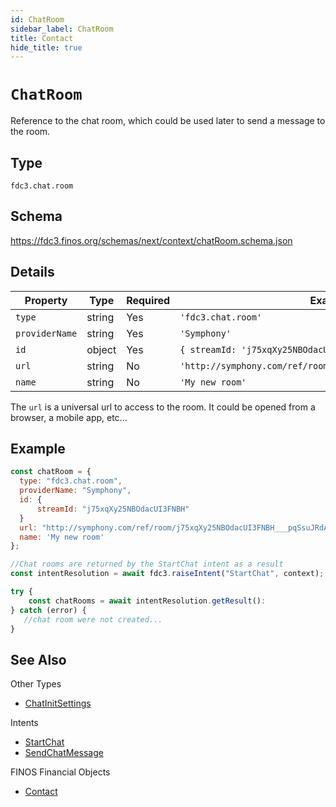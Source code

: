 ```yaml
---
id: ChatRoom
sidebar_label: ChatRoom
title: Contact
hide_title: true
---
```

# `ChatRoom`

Reference to the chat room, which could be used later to send a message to the room.

## Type

`fdc3.chat.room`

## Schema

<https://fdc3.finos.org/schemas/next/context/chatRoom.schema.json>

## Details

| Property    | Type    | Required | Example Value     |
|-------------|---------|----------|-------------------|
| `type`      | string  | Yes      | `'fdc3.chat.room'`  |
| `providerName`      | string  | Yes       | `'Symphony'`      |
| `id`  | object  | Yes       | `{ streamId: 'j75xqXy25NBOdacUI3FNBH', anyOtherKey: 'abcdef'}` |
| `url` | string  | No       | `'http://symphony.com/ref/room/j75xqXy25NBOdacUI3FNBH___pqSsuJRdA'`      |
| `name` | string  | No       | `'My new room'`      |

The `url` is a universal url to access to the room. It could be opened from a browser, a mobile app, etc...

## Example

```js
const chatRoom = {
  type: "fdc3.chat.room",
  providerName: "Symphony",
  id: {
      streamId: "j75xqXy25NBOdacUI3FNBH"
  }
  url: "http://symphony.com/ref/room/j75xqXy25NBOdacUI3FNBH___pqSsuJRdA",
  name: 'My new room'
};

//Chat rooms are returned by the StartChat intent as a result
const intentResolution = await fdc3.raiseIntent("StartChat", context);

try {
    const chatRooms = await intentResolution.getResult():
} catch (error) {
   //chat room were not created...
}
```

## See Also

Other Types
* [ChatInitSettings](ChatInitSettings)

Intents
- [StartChat](../../intents/ref/StartChat)
- [SendChatMessage](../../intents/ref/SendChatMessage)

FINOS Financial Objects
- [Contact](https://fo.finos.org/docs/objects/contact)
